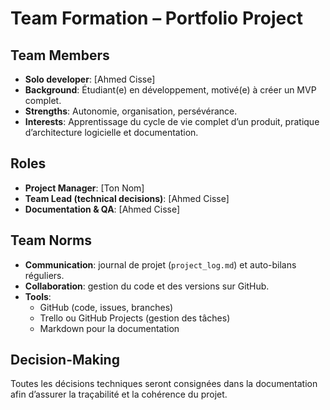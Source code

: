 # Team Formation – Portfolio Project

## Team Members
- **Solo developer**: [Ahmed Cisse]
- **Background**: Étudiant(e) en développement, motivé(e) à créer un MVP complet.
- **Strengths**: Autonomie, organisation, persévérance.
- **Interests**: Apprentissage du cycle de vie complet d’un produit, pratique d’architecture logicielle et documentation.

## Roles
- **Project Manager**: [Ton Nom]
- **Team Lead (technical decisions)**: [Ahmed Cisse]
- **Documentation & QA**: [Ahmed Cisse]

## Team Norms
- **Communication**: journal de projet (`project_log.md`) et auto-bilans réguliers.
- **Collaboration**: gestion du code et des versions sur GitHub.
- **Tools**:  
  - GitHub (code, issues, branches)  
  - Trello ou GitHub Projects (gestion des tâches)  
  - Markdown pour la documentation  

## Decision-Making
Toutes les décisions techniques seront consignées dans la documentation afin d’assurer la traçabilité et la cohérence du projet.
